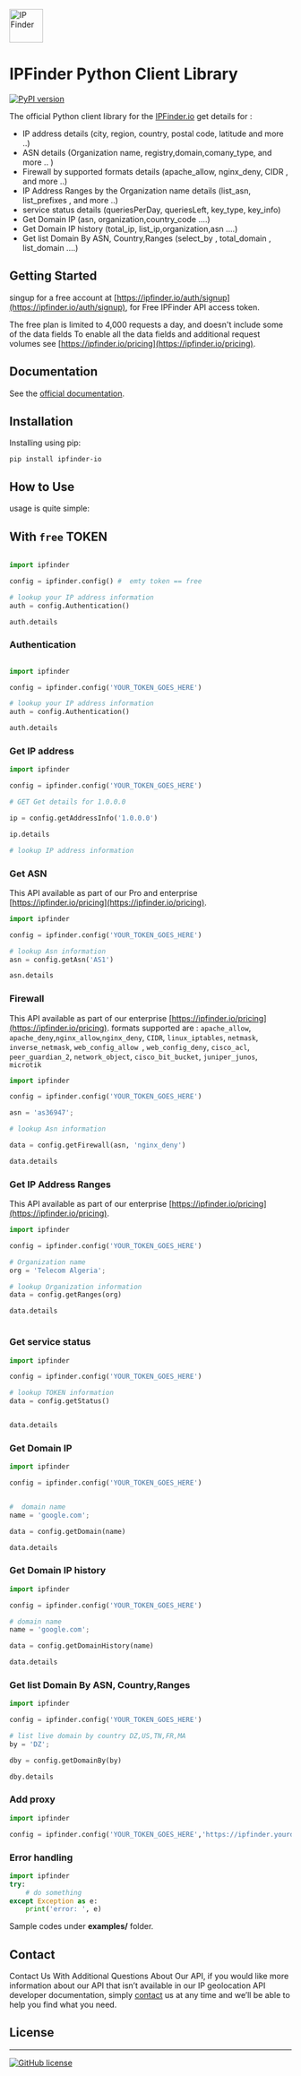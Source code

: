 <img src='https://camo.githubusercontent.com/46886c3e689a0d4a3f6c0733d1cab5d9f9a3926d/68747470733a2f2f697066696e6465722e696f2f6173736574732f696d616765732f6c6f676f732f6c6f676f2e706e67' height='60' alt='IP Finder'></a>
#  IPFinder Python Client Library

[![PyPI version](https://badge.fury.io/py/ipfinder-io.svg)](https://badge.fury.io/py/ipfinder-io)

The official Python client library for the [IPFinder.io](https://ipfinder.io) get details for :
-  IP address details (city, region, country, postal code, latitude and more ..)
-  ASN details (Organization name, registry,domain,comany_type, and more .. )
-  Firewall by supported formats details (apache_allow,  nginx_deny, CIDR , and more ..)
-  IP Address Ranges by the Organization name  details (list_asn, list_prefixes , and more ..)
-  service status details (queriesPerDay, queriesLeft, key_type, key_info)
- Get Domain IP (asn, organization,country_code ....)
- Get Domain IP history (total_ip, list_ip,organization,asn ....)
- Get list Domain By ASN, Country,Ranges (select_by , total_domain  , list_domain ....)


## Getting Started
singup for a free account at [https://ipfinder.io/auth/signup](https://ipfinder.io/auth/signup), for Free IPFinder API access token.

The free plan is limited to 4,000 requests a day, and doesn't include some of the data fields
To enable all the data fields and additional request volumes see [https://ipfinder.io/pricing](https://ipfinder.io/pricing).

## Documentation

See the [official documentation](https://ipfinder.io/docs).

## Installation
Installing using pip:
```shell
pip install ipfinder-io
```

## How to Use
usage is quite simple:

## With `free` TOKEN

```python

import ipfinder

config = ipfinder.config() #  emty token == free

# lookup your IP address information
auth = config.Authentication()

auth.details
```

### Authentication

```python

import ipfinder

config = ipfinder.config('YOUR_TOKEN_GOES_HERE')

# lookup your IP address information
auth = config.Authentication()

auth.details
```

### Get IP address

```python
import ipfinder

config = ipfinder.config('YOUR_TOKEN_GOES_HERE')

# GET Get details for 1.0.0.0

ip = config.getAddressInfo('1.0.0.0')

ip.details

# lookup IP address information

```

### Get ASN
This API available as part of our Pro and enterprise [https://ipfinder.io/pricing](https://ipfinder.io/pricing).

```python
import ipfinder

config = ipfinder.config('YOUR_TOKEN_GOES_HERE')

# lookup Asn information
asn = config.getAsn('AS1')

asn.details
```

### Firewall
This API available as part of our  enterprise [https://ipfinder.io/pricing](https://ipfinder.io/pricing).
formats supported are :  `apache_allow`, `apache_deny`,`nginx_allow`,`nginx_deny`, `CIDR`, `linux_iptables`, `netmask`, `inverse_netmask`, `web_config_allow `, `web_config_deny`, `cisco_acl`, `peer_guardian_2`, `network_object`, `cisco_bit_bucket`, `juniper_junos`, `microtik`

```python
import ipfinder

config = ipfinder.config('YOUR_TOKEN_GOES_HERE')

asn = 'as36947';

# lookup Asn information

data = config.getFirewall(asn, 'nginx_deny')

data.details

```

### Get IP Address Ranges
This API available as part of our  enterprise [https://ipfinder.io/pricing](https://ipfinder.io/pricing).


```python
import ipfinder

config = ipfinder.config('YOUR_TOKEN_GOES_HERE')

# Organization name
org = 'Telecom Algeria';

# lookup Organization information
data = config.getRanges(org)

data.details



```

### Get service status

```python
import ipfinder

config = ipfinder.config('YOUR_TOKEN_GOES_HERE')

# lookup TOKEN information
data = config.getStatus()


data.details


```

### Get Domain IP


```python
import ipfinder

config = ipfinder.config('YOUR_TOKEN_GOES_HERE')


#  domain name
name = 'google.com';

data = config.getDomain(name)

data.details

```

### Get Domain IP history



```python
import ipfinder

config = ipfinder.config('YOUR_TOKEN_GOES_HERE')

# domain name
name = 'google.com';

data = config.getDomainHistory(name)

data.details


```

### Get list Domain By ASN, Country,Ranges


```python
import ipfinder

config = ipfinder.config('YOUR_TOKEN_GOES_HERE')

# list live domain by country DZ,US,TN,FR,MA
by = 'DZ';

dby = config.getDomainBy(by)

dby.details


```

### Add proxy
```python
import ipfinder

config = ipfinder.config('YOUR_TOKEN_GOES_HERE','https://ipfinder.yourdomain.com')
```

### Error handling

```python
import ipfinder
try:
    # do something
except Exception as e:
    print('error: ', e)


```

Sample codes under **examples/** folder.


## Contact

Contact Us With Additional Questions About Our API, if you would like more information about our API that isn’t available in our IP geolocation API developer documentation, simply [contact](https://ipfinder.io/contact) us at any time and we’ll be able to help you find what you need.

## License

----
[![GitHub license](https://img.shields.io/github/license/ipfinder-io/ip-finder-python.svg)](https://github.com/ipfinder-io/ip-finder-python)
